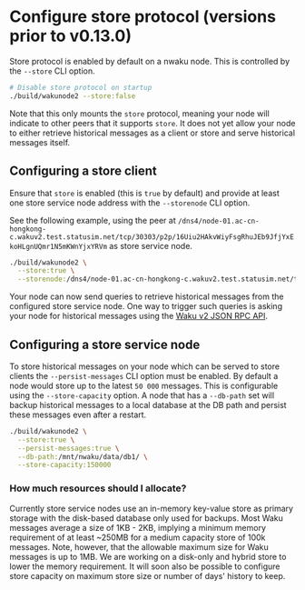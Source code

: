 # Configure store protocol (versions prior to v0.13.0)

Store protocol is enabled by default on a nwaku node.
This is controlled by the `--store` CLI option.

```sh
# Disable store protocol on startup
./build/wakunode2 --store:false
```

Note that this only mounts the `store` protocol,
meaning your node will indicate to other peers that it supports `store`.
It does not yet allow your node to either retrieve historical messages as a client
or store and serve historical messages itself.

## Configuring a store client

Ensure that `store` is enabled (this is `true` by default) and provide at least one store service node address with the `--storenode` CLI option.

See the following example, using the peer at `/dns4/node-01.ac-cn-hongkong-c.wakuv2.test.statusim.net/tcp/30303/p2p/16Uiu2HAkvWiyFsgRhuJEb9JfjYxEkoHLgnUQmr1N5mKWnYjxYRVm` as store service node.

```sh
./build/wakunode2 \
  --store:true \
  --storenode:/dns4/node-01.ac-cn-hongkong-c.wakuv2.test.statusim.net/tcp/30303/p2p/16Uiu2HAkvWiyFsgRhuJEb9JfjYxEkoHLgnUQmr1N5mKWnYjxYRVm
```

Your node can now send queries to retrieve historical messages
from the configured store service node.
One way to trigger such queries is asking your node for historical messages using the [Waku v2 JSON RPC API](https://rfc.vac.dev/spec/16/).

## Configuring a store service node

To store historical messages on your node which can be served to store clients the `--persist-messages` CLI option must be enabled.
By default a node would store up to the latest `50 000` messages.
This is configurable using the `--store-capacity` option.
A node that has a `--db-path` set will backup historical messages to a local database at the DB path
and persist these messages even after a restart.

```sh
./build/wakunode2 \
  --store:true \
  --persist-messages:true \
  --db-path:/mnt/nwaku/data/db1/ \
  --store-capacity:150000
```

### How much resources should I allocate?

Currently store service nodes use an in-memory key-value store as primary storage with the disk-based database only used for backups.
Most Waku messages average a size of 1KB - 2KB,
implying a minimum memory requirement of at least ~250MB
for a medium capacity store of 100k messages.
Note, however, that the allowable maximum size for Waku messages is up to 1MB.
We are working on a disk-only and hybrid store to lower the memory requirement.
It will soon also be possible to configure store capacity on maximum store size or number of days' history to keep.